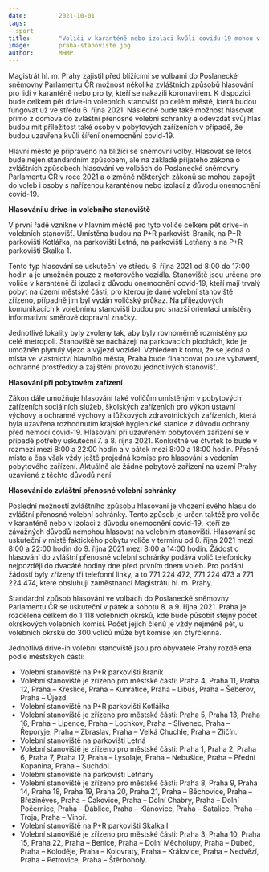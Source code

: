 ```yaml
---
date:         2021-10-01
tags:         
- sport
title:        "Voliči v karanténě nebo izolaci kvůli covidu-19 mohou v Praze hlasovat z auta na pěti stanovištích, případně přímo z domova"
image: 	      praha-stanoviste.jpg
author:       MHMP
---
```


Magistrát hl. m. Prahy zajistil před blížícími se volbami do Poslanecké sněmovny Parlamentu ČR možnost několika zvláštních způsobů hlasování pro lidi v karanténě nebo pro ty, kteří se nakazili koronavirem. K dispozici bude celkem pět drive-in volebních stanovišť po celém městě, která budou fungovat už ve středu 6. října 2021. Následně bude také možnost hlasovat přímo z domova do zvláštní přenosné volební schránky a odevzdat svůj hlas budou mít příležitost také osoby v pobytových zařízeních v případě, že budou uzavřena kvůli šíření onemocnění covid-19.

Hlavní město je připraveno na blížící se sněmovní volby. Hlasovat se letos bude nejen standardním způsobem, ale na základě přijatého zákona o zvláštních způsobech hlasování ve volbách do Poslanecké sněmovny Parlamentu ČR v roce 2021 a o změně některých zákonů se mohou zapojit do voleb i osoby s nařízenou karanténou nebo izolací z důvodu onemocnění covid-19.

**Hlasování u drive-in volebního stanoviště**

V první řadě vznikne v hlavním městě pro tyto voliče celkem pět drive-in volebních stanovišť. Umístěna budou na P+R parkovišti Braník, na P+R parkovišti Kotlářka, na parkovišti Letná, na parkovišti Letňany a na P+R parkovišti Skalka 1.

Tento typ hlasování se uskuteční ve středu 6. října 2021 od 8:00 do 17:00 hodin a je umožněn pouze z motorového vozidla. Stanoviště jsou určena pro voliče v karanténě či izolaci z důvodu onemocnění covid-19, kteří mají trvalý pobyt na území městské části, pro kterou je dané volební stanoviště zřízeno, případně jim byl vydán voličský průkaz. Na příjezdových komunikacích k volebnímu stanovišti budou pro snazší orientaci umístěny informativní směrové dopravní značky.

Jednotlivé lokality byly zvoleny tak, aby byly rovnoměrně rozmístěny po celé metropoli. Stanoviště se nacházejí na parkovacích plochách, kde je umožněn plynulý vjezd a výjezd vozidel. Vzhledem k tomu, že se jedná o místa ve vlastnictví hlavního města, Praha bude financovat pouze vybavení, ochranné prostředky a zajištění provozu jednotlivých stanovišť.

**Hlasování při pobytovém zařízení**

Zákon dále umožňuje hlasování také voličům umístěným v pobytových zařízeních sociálních služeb, školských zařízeních pro výkon ústavní výchovy a ochranné výchovy a lůžkových zdravotnických zařízeních, která byla uzavřena rozhodnutím krajské hygienické stanice z důvodu ochrany před nemocí covid-19. Hlasování při uzavřeném pobytovém zařízení se v případě potřeby uskuteční 7. a 8. října 2021. Konkrétně ve čtvrtek to bude v rozmezí mezi 8:00 a 22:00 hodin a v pátek mezi 8:00 a 18:00 hodin. Přesné místo a čas však vždy ještě projedná komise pro hlasování s vedením pobytového zařízení. Aktuálně ale žádné pobytové zařízení na území Prahy uzavřené z těchto důvodů není.

**Hlasování do zvláštní přenosné volební schránky**

Poslední možností zvláštního způsobu hlasování je vhození svého hlasu do zvláštní přenosné volební schránky. Tento způsob je určen taktéž pro voliče v karanténě nebo v izolaci z důvodu onemocnění covid-19, kteří ze závažných důvodů nemohou hlasovat na volebním stanovišti. Hlasování se uskuteční v místě faktického pobytu voliče v termínu od 8. října 2021 mezi 8:00 a 22:00 hodin do 9. října 2021 mezi 8:00 a 14:00 hodin. Žádost o hlasování do zvláštní přenosné volební schránky podává volič telefonicky nejpozději do dvacáté hodiny dne před prvním dnem voleb. Pro podání žádostí byly zřízeny tři telefonní linky, a to 771 224 472, 771 224 473 a 771 224 474, které obsluhují zaměstnanci Magistrátu hl. m. Prahy.

Standardní způsob hlasování ve volbách do Poslanecké sněmovny Parlamentu ČR se uskuteční v pátek a sobotu 8. a 9. října 2021. Praha je rozdělena celkem do 1 118 volebních okrsků, kde bude působit stejný počet okrskových volebních komisí. Počet jejich členů je vždy nejméně pět, u volebních okrsků do 300 voličů může být komise jen čtyřčlenná.
 
Jednotlivá drive-in volební stanoviště jsou pro obyvatele Prahy rozdělena podle městských částí:

* Volební stanoviště na P+R parkovišti Braník
* Volební stanoviště je zřízeno pro městské části: Praha 4, Praha 11, Praha 12, Praha – Křeslice, Praha – Kunratice, Praha – Libuš, Praha – Šeberov, Praha – Újezd.
* Volební stanoviště na P+R parkovišti Kotlářka
* Volební stanoviště je zřízeno pro městské části: Praha 5, Praha 13, Praha 16, Praha – Lipence, Praha – Lochkov, Praha – Slivenec, Praha – Řeporyje, Praha – Zbraslav, Praha – Velká Chuchle, Praha – Zličín.
* Volební stanoviště na parkovišti Letná
* Volební stanoviště je zřízeno pro městské části: Praha 1, Praha 2, Praha 6, Praha 7, Praha 17, Praha – Lysolaje, Praha – Nebušice, Praha – Přední Kopanina, Praha – Suchdol.
* Volební stanoviště na parkovišti Letňany
* Volební stanoviště je zřízeno pro městské části: Praha 8, Praha 9, Praha 14, Praha 18, Praha 19, Praha 20, Praha 21, Praha – Běchovice, Praha – Březiněves, Praha – Čakovice, Praha – Dolní Chabry, Praha – Dolní Počernice, Praha – Ďáblice, Praha – Klánovice, Praha – Satalice, Praha – Troja, Praha – Vinoř.
* Volební stanoviště na P+R parkovišti Skalka I
* Volební stanoviště je zřízeno pro městské části: Praha 3, Praha 10, Praha 15, Praha 22, Praha – Benice, Praha – Dolní Měcholupy, Praha – Dubeč, Praha – Koloděje, Praha – Kolovraty, Praha – Královice, Praha – Nedvězí, Praha – Petrovice, Praha – Štěrboholy.
